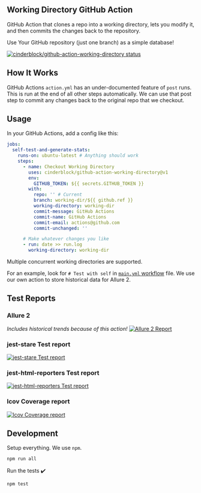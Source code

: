 ## Working Directory GitHub Action

GitHub Action that clones a repo into a working directory, lets you modify it, and then commits the changes back to the repository.

Use Your GitHub repository (just one branch) as a simple database!

[![cinderblock/github-action-working-directory status](https://github.com/cinderblock/github-action-working-directory/workflows/Main/badge.svg?branch=master)](https://github.com/cinderblock/github-action-working-directory/actions?query=branch%3Amaster)

## How It Works

GitHub Actions `action.yml` has an under-documented feature of `post` runs.
This is run at the end of all other steps automatically.
We can use that post step to commit any changes back to the original repo that we checkout.

## Usage

In your GitHub Actions, add a config like this:

```yml
jobs:
  self-test-and-generate-stats:
    runs-on: ubuntu-latest # Anything should work
    steps:
      - name: Checkout Working Directory
        uses: cinderblock/github-action-working-directory@v1
        env:
          GITHUB_TOKEN: ${{ secrets.GITHUB_TOKEN }}
        with:
          repo: '' # Current
          branch: working-dir/${{ github.ref }}
          working-directory: working-dir
          commit-message: GitHub Actions
          commit-name: GitHub Actions
          commit-email: actions@github.com
          commit-unchanged: ''

      # Make whatever changes you like
      - run: date >> run.log
        working-directory: working-dir
```

Multiple concurrent working directories are supported.

For an example, look for `# Test with self` in [`main.yml` workflow](.github/workflows/main.yml#L167-L176) file.
We use our own action to store historical data for Allure 2.

## Test Reports

### Allure 2

_Includes historical trends because of this action!_
[![Allure 2 Report](https://cinderblock.github.io/github-action-working-directory/allure-report.png)](https://cinderblock.github.io/github-action-working-directory/allure-report)

### jest-stare Test report

[![jest-stare Test report](https://cinderblock.github.io/github-action-working-directory/jest-stare.png)](https://cinderblock.github.io/github-action-working-directory/jest-stare)

### jest-html-reporters Test report

[![jest-html-reporters Test report](https://cinderblock.github.io/github-action-working-directory/jest-html-reporters.png)](https://cinderblock.github.io/github-action-working-directory/jest-html-reporters)

### lcov Coverage report

[![lcov Coverage report](https://cinderblock.github.io/github-action-working-directory/coverage/lcov-report.png)](https://cinderblock.github.io/github-action-working-directory/coverage/lcov-report)

## Development

Setup everything.
We use `npm`.

```bash
npm run all
```

Run the tests :heavy_check_mark:

```bash
npm test
```
